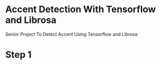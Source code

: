 # Accent Detection With Tensorflow and Librosa
Senior Project To Detect Accent Using Tensorflow and Librosa
# Step 1
